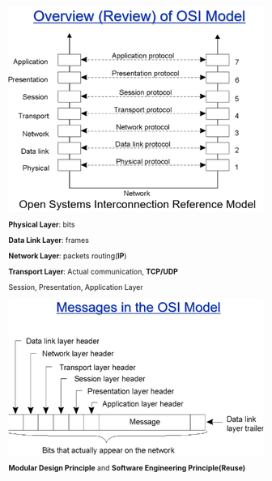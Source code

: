 

![1598280615509](../selected-downloads%20(5)/assets/1598280615509.png)

**Physical Layer**: bits

**Data Link Layer**: frames

**Network Layer**: packets routing(**IP**)

**Transport Layer**: Actual communication, **TCP/UDP**

Session, Presentation, Application Layer

![1598280869490](assets/1598280869490.png)

**Modular Design Principle** and **Software Engineering Principle(Reuse)** 
